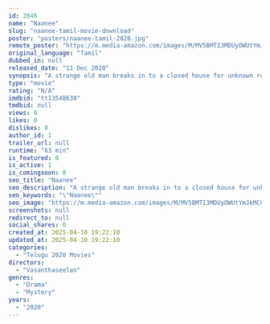 ```yaml
---
id: 2846
name: "Naanee"
slug: "naanee-tamil-movie-download"
poster: "posters/naanee-tamil-2020.jpg"
remote_poster: "https://m.media-amazon.com/images/M/MV5BMTI3MDUyOWUtYmJkMC00NmI2LWFlYjItYWUyNzc3OTYwZjAzXkEyXkFqcGc@._V1_SX300.jpg"
original_language: "Tamil"
dubbed_in: null
released_date: "11 Dec 2020"
synopsis: "A strange old man breaks in to a closed house for unknown reason and waits for a youngster who is living there. When the boy arrives, the old man says that he is a friend of the house owner and tries to develop a conversation. But..."
type: "movie"
rating: "N/A"
imdbid: "tt13548638"
tmdbid: null
views: 0
likes: 0
dislikes: 0
author_id: 1
trailer_url: null
runtime: "63 min"
is_featured: 0
is_active: 1
is_comingsoon: 0
seo_title: "Naanee"
seo_description: "A strange old man breaks in to a closed house for unknown reason and waits for a youngster who is living there. When the boy arrives, the old man says that he is a friend of the house owner and tries to develop a conversation. But..."
seo_keywords: "\"Naanee\""
seo_image: "https://m.media-amazon.com/images/M/MV5BMTI3MDUyOWUtYmJkMC00NmI2LWFlYjItYWUyNzc3OTYwZjAzXkEyXkFqcGc@._V1_SX300.jpg"
screenshots: null
redirect_to: null
social_shares: 0
created_at: 2025-04-10 19:22:10
updated_at: 2025-04-10 19:22:10
categories:
  - "Telugu 2020 Movies"
directors:
  - "Vasanthaseelan"
genres:
  - "Drama"
  - "Mystery"
years:
  - "2020"
---
```

